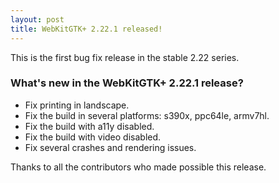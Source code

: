 ```yaml
---
layout: post
title: WebKitGTK+ 2.22.1 released!
---
```


This is the first bug fix release in the stable 2.22 series.

### What's new in the WebKitGTK+ 2.22.1 release?

 - Fix printing in landscape.
 - Fix the build in several platforms: s390x, ppc64le, armv7hl.
 - Fix the build with a11y disabled.
 - Fix the build with video disabled.
 - Fix several crashes and rendering issues.

Thanks to all the contributors who made possible this release.
